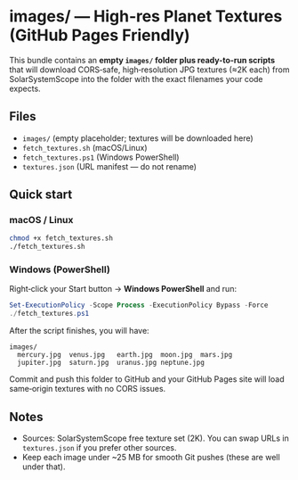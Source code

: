 
# images/ — High‑res Planet Textures (GitHub Pages Friendly)

This bundle contains an **empty `images/` folder plus ready-to-run scripts** that will download
CORS‑safe, high‑resolution JPG textures (≈2K each) from SolarSystemScope into the folder with
the exact filenames your code expects.

## Files
- `images/` (empty placeholder; textures will be downloaded here)
- `fetch_textures.sh` (macOS/Linux)
- `fetch_textures.ps1` (Windows PowerShell)
- `textures.json` (URL manifest — do not rename)

## Quick start

### macOS / Linux
```bash
chmod +x fetch_textures.sh
./fetch_textures.sh
```

### Windows (PowerShell)
Right‑click your Start button → **Windows PowerShell** and run:
```powershell
Set-ExecutionPolicy -Scope Process -ExecutionPolicy Bypass -Force
./fetch_textures.ps1
```

After the script finishes, you will have:
```
images/
  mercury.jpg  venus.jpg   earth.jpg  moon.jpg  mars.jpg
  jupiter.jpg  saturn.jpg  uranus.jpg neptune.jpg
```

Commit and push this folder to GitHub and your GitHub Pages site will load same‑origin textures with no CORS issues.

## Notes
- Sources: SolarSystemScope free texture set (2K). You can swap URLs in `textures.json` if you prefer other sources.
- Keep each image under ~25 MB for smooth Git pushes (these are well under that).
